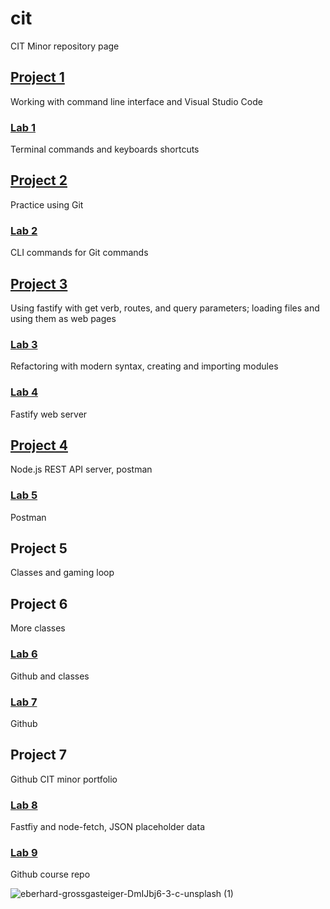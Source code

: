 # cit
CIT Minor repository page
## [Project 1](https://github.com/colvinbmc/cit281-p1.git)
Working with command line interface and Visual Studio Code
### [Lab 1](https://github.com/colvinbmc/cit281-lab1.git)
Terminal commands and keyboards shortcuts
## [Project 2](https://github.com/colvinbmc/cit281-p2.git)
Practice using Git
### [Lab 2](https://github.com/colvinbmc/cit281-lab2.git)
CLI commands for Git commands
## [Project 3 ](https://github.com/colvinbmc/cit281-p3.git)
Using fastify with get verb, routes, and query parameters; loading files and using them as web pages
### [Lab 3](https://github.com/colvinbmc/cit281-lab3.git)
Refactoring with modern syntax, creating and importing modules
### [Lab 4](https://github.com/colvinbmc/cit281-lab4.git)
Fastify web server
## [Project 4](https://github.com/colvinbmc/cit281-p4.git)
Node.js REST API server, postman
### [Lab 5](https://github.com/colvinbmc/cit281-lab5.git)
Postman
## Project 5
Classes and gaming loop
## Project 6
More classes 
### [Lab 6](https://github.com/colvinbmc/cit281-lab6.git)
Github and classes
### [Lab 7](https://github.com/colvinbmc/cit281-lab7.git)
Github
## Project 7
Github CIT minor portfolio
### [Lab 8](https://github.com/colvinbmc/cit281-lab8.git)
Fastfiy and node-fetch, JSON placeholder data
### [Lab 9](https://github.com/colvinbmc/cit281-lab9.git)
Github course repo

![eberhard-grossgasteiger-DmIJbj6-3-c-unsplash (1)](https://user-images.githubusercontent.com/84438582/120871502-a3bc1500-c550-11eb-85a5-37c7eedd9c92.jpg)
